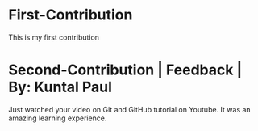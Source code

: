 # First-Contribution
This is my first contribution

# Second-Contribution | Feedback | By: Kuntal Paul
Just watched your video on Git and GitHub tutorial on Youtube. It was an amazing learning experience.
